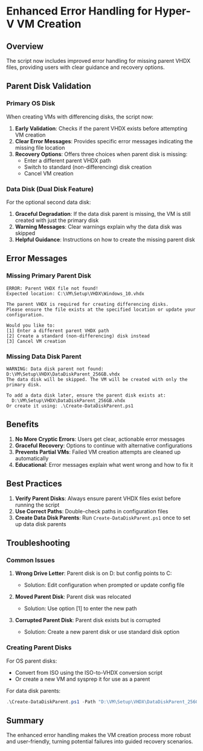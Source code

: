 # Enhanced Error Handling for Hyper-V VM Creation

## Overview
The script now includes improved error handling for missing parent VHDX files, providing users with clear guidance and recovery options.

## Parent Disk Validation

### Primary OS Disk
When creating VMs with differencing disks, the script now:

1. **Early Validation**: Checks if the parent VHDX exists before attempting VM creation
2. **Clear Error Messages**: Provides specific error messages indicating the missing file location
3. **Recovery Options**: Offers three choices when parent disk is missing:
   - Enter a different parent VHDX path
   - Switch to standard (non-differencing) disk creation
   - Cancel VM creation

### Data Disk (Dual Disk Feature)
For the optional second data disk:

1. **Graceful Degradation**: If the data disk parent is missing, the VM is still created with just the primary disk
2. **Warning Messages**: Clear warnings explain why the data disk was skipped
3. **Helpful Guidance**: Instructions on how to create the missing parent disk

## Error Messages

### Missing Primary Parent Disk
```
ERROR: Parent VHDX file not found!
Expected location: C:\VM\Setup\VHDX\Windows_10.vhdx

The parent VHDX is required for creating differencing disks.
Please ensure the file exists at the specified location or update your configuration.

Would you like to:
[1] Enter a different parent VHDX path
[2] Create a standard (non-differencing) disk instead
[3] Cancel VM creation
```

### Missing Data Disk Parent
```
WARNING: Data disk parent not found: D:\VM\Setup\VHDX\DataDiskParent_256GB.vhdx
The data disk will be skipped. The VM will be created with only the primary disk.

To add a data disk later, ensure the parent disk exists at:
  D:\VM\Setup\VHDX\DataDiskParent_256GB.vhdx
Or create it using: .\Create-DataDiskParent.ps1
```

## Benefits

1. **No More Cryptic Errors**: Users get clear, actionable error messages
2. **Graceful Recovery**: Options to continue with alternative configurations
3. **Prevents Partial VMs**: Failed VM creation attempts are cleaned up automatically
4. **Educational**: Error messages explain what went wrong and how to fix it

## Best Practices

1. **Verify Parent Disks**: Always ensure parent VHDX files exist before running the script
2. **Use Correct Paths**: Double-check paths in configuration files
3. **Create Data Disk Parents**: Run `Create-DataDiskParent.ps1` once to set up data disk parents

## Troubleshooting

### Common Issues

1. **Wrong Drive Letter**: Parent disk is on D: but config points to C:
   - Solution: Edit configuration when prompted or update config file

2. **Moved Parent Disk**: Parent disk was relocated
   - Solution: Use option [1] to enter the new path

3. **Corrupted Parent Disk**: Parent disk exists but is corrupted
   - Solution: Create a new parent disk or use standard disk option

### Creating Parent Disks

For OS parent disks:
- Convert from ISO using the ISO-to-VHDX conversion script
- Or create a new VM and sysprep it for use as a parent

For data disk parents:
```powershell
.\Create-DataDiskParent.ps1 -Path "D:\VM\Setup\VHDX\DataDiskParent_256GB.vhdx"
```

## Summary

The enhanced error handling makes the VM creation process more robust and user-friendly, turning potential failures into guided recovery scenarios.